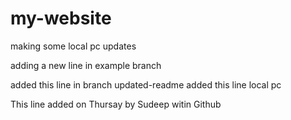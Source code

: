 # my-website

making some local pc updates

adding a new line in example branch

added this line in branch updated-readme
added this line local pc

This line added on Thursay by Sudeep witin Github
